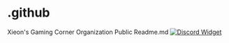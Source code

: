 # .github
Xieon's Gaming Corner Organization Public Readme.md
[![Discord Widget](https://discord.com/api/guilds/829181609156411463/widget.png?style=banner2)](https://discord.gg/Xieon)
